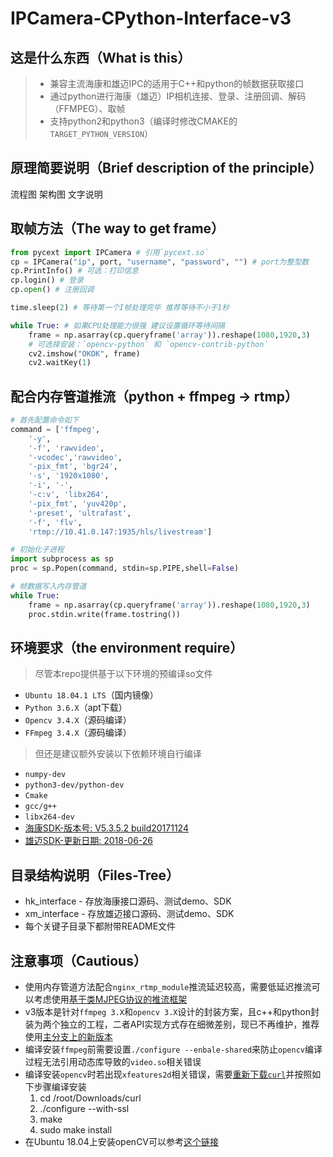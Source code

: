 
# IPCamera-CPython-Interface-v3

## 这是什么东西（What is this）

> * 兼容主流海康和雄迈IPC的适用于C++和python的帧数据获取接口
> * 通过python进行海康（雄迈）IP相机连接、登录、注册回调、解码（FFMPEG）、取帧
> * 支持python2和python3（编译时修改CMAKE的`TARGET_PYTHON_VERSION`）

## 原理简要说明（Brief description of the principle）

流程图 架构图
文字说明

## 取帧方法（The way to get frame）

```python
from pycext import IPCamera # 引用`pycext.so`
cp = IPCamera("ip", port, "username", "password", "") # port为整型数
cp.PrintInfo() # 可选：打印信息
cp.login() # 登录
cp.open() # 注册回调

time.sleep(2) # 等待第一个I帧处理完毕 推荐等待不小于1秒

while True: # 如果CPU处理能力很强 建议设置循环等待间隔
    frame = np.asarray(cp.queryframe('array')).reshape(1080,1920,3)
    # 可选择安装：`opencv-python` 和 `opencv-contrib-python`
    cv2.imshow("OKOK", frame)
    cv2.waitKey(1)
```

## 配合内存管道推流（python + ffmpeg -> rtmp）

```python
# 首先配置命令如下
command = ['ffmpeg',
    '-y',
    '-f', 'rawvideo',
    '-vcodec','rawvideo',
    '-pix_fmt', 'bgr24',
    '-s', '1920x1080',
    '-i', '-',
    '-c:v', 'libx264',
    '-pix_fmt', 'yuv420p',
    '-preset', 'ultrafast',
    '-f', 'flv',
    'rtmp://10.41.0.147:1935/hls/livestream']

# 初始化子进程
import subprocess as sp
proc = sp.Popen(command, stdin=sp.PIPE,shell=False)

# 帧数据写入内存管道
while True:
    frame = np.asarray(cp.queryframe('array')).reshape(1080,1920,3)
    proc.stdin.write(frame.tostring())
```

## 环境要求（the environment require）

> 尽管本repo提供基于以下环境的预编译so文件
* `Ubuntu 18.04.1 LTS`（国内镜像）
* `Python 3.6.X`（apt下载）
* `Opencv 3.4.X`（源码编译）
* `FFmpeg 3.4.X`（源码编译）

> 但还是建议额外安装以下依赖环境自行编译
* `numpy-dev`
* `python3-dev/python-dev`
* `Cmake`
* `gcc/g++`
* `libx264-dev`
* [海康SDK-版本号: V5.3.5.2 build20171124](http://www.hikvision.com/cn/download_more_403.html "Title")
* [雄迈SDK-更新日期: 2018-06-26](https://download.xm030.cn/d/MDAwMDA3MzM "Title")

## 目录结构说明（Files-Tree）

* hk_interface - 存放海康接口源码、测试demo、SDK
* xm_interface - 存放雄迈接口源码、测试demo、SDK
* 每个关键子目录下都附带README文件

## 注意事项（Cautious）

* 使用内存管道方法配合`nginx_rtmp_module`推流延迟较高，需要低延迟推流可以考虑使用[基于类MJPEG协议的推流框架](...)
* v3版本是针对`ffmpeg 3.X`和`opencv 3.X`设计的封装方案，且c++和python封装为两个独立的工程，二者API实现方式存在细微差别，现已不再维护，推荐使用[主分支上的新版本](https://github.com/1996scarlet/IPCamera-CPython-Interface)
* 编译安装`ffmpeg`前需要设置`./configure --enbale-shared`来防止`opencv`编译过程无法引用动态库导致的`video.so`相关错误
* 编译安装`opencv`时若出现`xfeatures2d`相关错误，需要[重新下载`curl`](https://curl.haxx.se/download.html)并按照如下步骤编译安装
    1. cd /root/Downloads/curl
    2. ./configure --with-ssl
    3. make
    4. sudo make install
* 在Ubuntu 18.04上安装openCV可以参考[这个链接](https://www.pyimagesearch.com/2018/08/15/how-to-install-opencv-4-on-ubuntu/)
